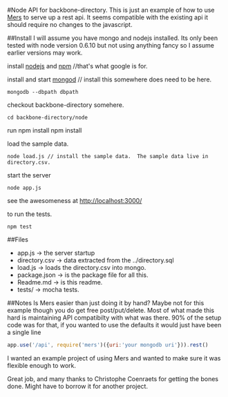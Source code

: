 #Node API for backbone-directory.
This is just an example of how to use [Mers](https://github.com/jspears/mers)  to serve up a rest api. It seems
compatible with the existing api it should require no changes to the javascript.

##Install
I will assume you have mongo and nodejs installed. Its only been tested with node version 0.6.10 but not using
anything fancy so I assume earlier versions may work.

install [nodejs](http://nodejs.org/#download) and [npm](http://npmjs.org/) //that's what google is for.

install and start [mongod](http://www.mongodb.org/downloads)  // install this somewhere does need to be here.

    mongodb --dbpath dbpath

checkout backbone-directory somehere.

    cd backbone-directory/node

run npm install
    npm install

load the sample data.

    node load.js // install the sample data.  The sample data live in directory.csv.

start the server

    node app.js


see the awesomeness at [http://localhost:3000/](http://localhost:3000/)

to run the tests.
    
    npm test
    
##Files

* app.js -> the server startup   
* directory.csv -> data extracted from the ../directory.sql
* load.js -> loads the directory.csv into mongo.
* package.json -> is the package file for all this.
* Readme.md -> is this readme.
* tests/ -> mocha tests.

##Notes
Is Mers easier than just doing it by hand? Maybe not for this example
though you do get free post/put/delete.  Most of what made this hard is maintaining API compatibilty
with what was there.   90% of the setup code was for that, if you wanted to use the defaults it would just have been
a single line

```javascript
app.use('/api', require('mers')({uri:'your mongodb uri'})).rest()
```

I wanted an example project of using Mers and wanted to make sure it was flexible enough to work.

Great job, and many thanks to Christophe Coenraets for getting the bones done.   Might have to borrow it for another project.
